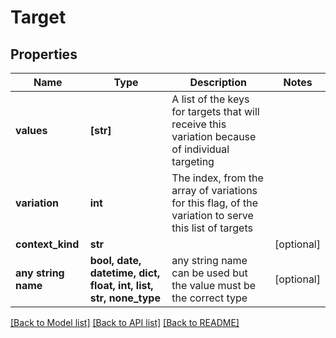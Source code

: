 # Target


## Properties
Name | Type | Description | Notes
------------ | ------------- | ------------- | -------------
**values** | **[str]** | A list of the keys for targets that will receive this variation because of individual targeting | 
**variation** | **int** | The index, from the array of variations for this flag, of the variation to serve this list of targets | 
**context_kind** | **str** |  | [optional] 
**any string name** | **bool, date, datetime, dict, float, int, list, str, none_type** | any string name can be used but the value must be the correct type | [optional]

[[Back to Model list]](../README.md#documentation-for-models) [[Back to API list]](../README.md#documentation-for-api-endpoints) [[Back to README]](../README.md)


